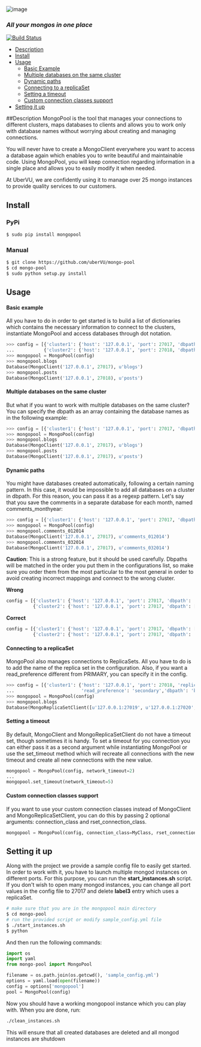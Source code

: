 ![image](https://cloud.githubusercontent.com/assets/250750/5323889/4f7cf454-7cdd-11e4-81f0-7e3eee8f9556.png)

### _All your mongos in one place_ 
[![Build Status](https://travis-ci.org/uberVU/mongo-pool.svg?branch=master)](https://travis-ci.org/uberVU/mongo-pool)

- [Description](#description)
- [Install](#install)
- [Usage](#usage)
  - [Basic Example](#basic-example)
  - [Multiple databases on the same cluster](#multiple-databases-on-the-same-cluster)
  - [Dynamic paths](#dynamic-paths)
  - [Connecting to a replicaSet](#connecting-to-a-replicaSet)
  - [Setting a timeout](#setting-a-timeout)
  - [Custom connection classes support](#custom-connection-classes-support)
- [Setting it up](#setting-it-up)

##Description
MongoPool is the tool that manages your connections to different clusters, maps databases to clients and allows you to work only with database names without worrying about creating and managing connections.

You will never have to create a MongoClient everywhere you want to access a database again which enables you to write beautiful and maintainable code. Using MongoPool, you will keep connection regarding information in a single place and allows you to easily modify it when needed.

At UberVU, we are confidently using it to manage over 25 mongo instances to provide quality services to our customers.
## Install

### PyPi
```bash
$ sudo pip install mongopool
```
### Manual
```bash
$ git clone https://github.com/uberVU/mongo-pool
$ cd mongo-pool
$ sudo python setup.py install
```

## Usage

#### Basic example
All you have to do in order to get started is to build a list of dictionaries which contains the necessary information to connect to the clusters, instantiate MongoPool and access databases through dot notation.
```python
>>> config = [{'cluster1': {'host': '127.0.0.1', 'port': 27017, 'dbpath': 'blogs'}},
...           {'cluster2': {'host': '127.0.0.1', 'port': 27018, 'dbpath': 'posts'}}]
>>> mongopool = MongoPool(config)
>>> mongopool.blogs
Database(MongoClient('127.0.0.1', 27017), u'blogs')
>>> mongopool.posts
Database(MongoClient('127.0.0.1', 27018), u'posts')
```

#### Multiple databases on the same cluster
But what if you want to work with multiple databases on the same cluster?
You can specify the dbpath as an array containing the database names as in the following example:
```python
>>> config = [{'cluster1': {'host': '127.0.0.1', 'port': 27017, 'dbpath': ['blogs', 'posts']}}]
>>> mongopool = MongoPool(config)
>>> mongopool.blogs
Database(MongoClient('127.0.0.1', 27017), u'blogs')
>>> mongopool.posts
Database(MongoClient('127.0.0.1', 27017), u'posts')
```

#### Dynamic paths
You might have databases created automatically, following a certain naming pattern. In this case, it would be impossible to add all databases on a cluster in dbpath. For this reason, you can pass it as a regexp pattern. Let's say that you save the comments in a separate database for each month, named comments_monthyear:
```python
>>> config = [{'cluster1': {'host': '127.0.0.1', 'port': 27017, 'dbpath': 'comments_\d*'}}]
>>> mongopool = MongoPool(config)
>>> mongopool.comments_012014
Database(MongoClient('127.0.0.1', 27017), u'comments_012014')
>>> mongopool.comments_032014
Database(MongoClient('127.0.0.1', 27017), u'comments_032014')
```

**Caution**: This is a strong feature, but it should be used carefully. Dbpaths will be matched in the order you put them in the configurations list, so make sure you order them from the most particular to the most general in order to avoid creating incorrect mappings and connect to the wrong cluster.

**Wrong**
```python
config = [{'cluster1': {'host': '127.0.0.1', 'port': 27017, 'dbpath': '.*'}},
          {'cluster2': {'host': '127.0.0.1', 'port': 27017, 'dbpath': ['blogs', 'comments'}}]
```
**Correct**
```python
config = [{'cluster1': {'host': '127.0.0.1', 'port': 27017, 'dbpath': ['blogs', 'comments'}},
          {'cluster2': {'host': '127.0.0.1', 'port': 27017, 'dbpath': '.*'}}]
```
#### Connecting to a replicaSet
MongoPool also manages connections to ReplicaSets. All you have to do is to add the name of the replica set in the configuration. Also, if you want a read_preference different from PRIMARY, you can specify it in the config.
```python
>>> config = [{'cluster1': {'host': '127.0.0.1', 'port': 27018, 'replicaSet': 'rset0',
...                         'read_preference': 'secondary','dbpath': 'blogs'}}]
>>> mongopool = MongoPool(config)
>>> mongopool.blogs
Database(MongoReplicaSetClient([u'127.0.0.1:27019', u'127.0.0.1:27020', u'127.0.0.1:27018']), u'blogs')
```
#### Setting a timeout
By default, MongoClient and MongoReplicaSetClient do not have a timeout set, though sometimes it is handy. To set a timeout for you connection you can either pass it as a second argument while instantiating MongoPool or use the set_timeout method which will recreate all connections with the new timeout and create all new connections with the new value.
```python
mongopool = MongoPool(config, network_timeout=2)
...
mongopool.set_timeout(network_timeout=5)
```

#### Custom connection classes support
If you want to use your custom connection classes instead of MongoClient and MongoReplicaSetClient, you can do this by passing 2 optional arguments: connection_class and rset_connection_class.
```python
mongopool = MongoPool(config, connection_class=MyClass, rset_connection_class=MyOther(Class)
```
## Setting it up
Along with the project we provide a sample config file to easily get started. In order to work with it, you have to launch multiple mongod instances on different ports. For this purpose, you can run the **start_instances.sh** script. If you don't wish to open many mongod instances, you can change all port values in the config file to 27017 and delete **label3** entry which uses a replicaSet.
```bash
# make sure that you are in the mongopool main directory
$ cd mongo-pool
# run the provided script or modify sample_config.yml file
$ ./start_instances.sh
$ python
```
And then run the following commands:
```python
import os
import yaml
from mongo-pool import MongoPool

filename = os.path.join(os.getcwd(), 'sample_config.yml')
options = yaml.load(open(filename))
config = options['mongopool']
pool = MongoPool(config)
```
Now you should have a working mongopool instance which you can play with.
When you are done, run:
```bash
./clean_instances.sh
```
This will ensure that all created databases are deleted and all mongod instances are shutdown
